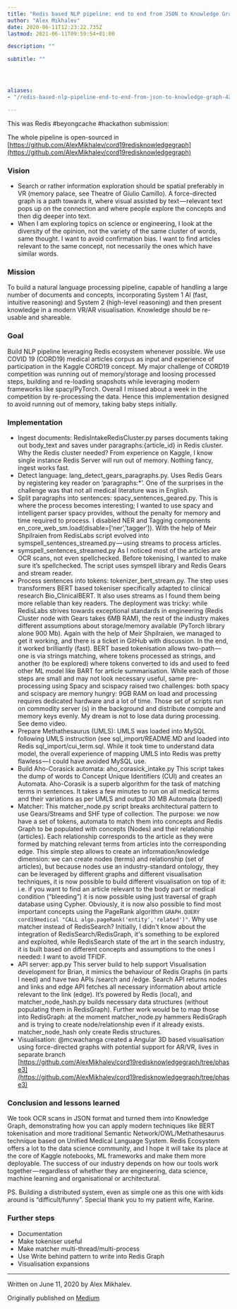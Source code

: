 ```yaml
---
title: "Redis based NLP pipeline: end to end from JSON to Knowledge Graph"
author: "Alex Mikhalev"
date: 2020-06-11T12:23:22.735Z
lastmod: 2021-06-11T09:59:54+01:00

description: ""

subtitle: ""




aliases:
- "/redis-based-nlp-pipeline-end-to-end-from-json-to-knowledge-graph-4289c4c67920"

---
```


This was Redis #beyongcache #hackathon submission:

The whole pipeline is open-sourced in [https://github.com/AlexMikhalev/cord19redisknowledgegraph](https://github.com/AlexMikhalev/cord19redisknowledgegraph)

### Vision

- Search or rather information exploration should be spatial preferably in VR (memory palace, see Theatre of Giulio Camillo). A force-directed graph is a path towards it, where visual assisted by text — relevant text pops up on the connection and where people explore the concepts and then dig deeper into text.
- When I am exploring topics on science or engineering, I look at the diversity of the opinion, not the variety of the same cluster of words, same thought. I want to avoid confirmation bias. I want to find articles relevant to the same concept, not necessarily the ones which have similar words.

### Mission

To build a natural language processing pipeline, capable of handling a large number of documents and concepts, incorporating System 1 AI (fast, intuitive reasoning) and System 2 (high-level reasoning) and then present knowledge in a modern VR/AR visualisation. Knowledge should be re-usable and shareable.

### Goal

Build NLP pipeline leveraging Redis ecosystem whenever possible. We use COVID 19 (CORD19) medical articles corpus as input and experience of participation in the Kaggle CORD19 concept. My major challenge of CORD19 competition was running out of memory/storage and loosing processed steps, building and re-loading snapshots while leveraging modern frameworks like spacy/PyTorch. Overall I missed about a week in the competition by re-processing the data. Hence this implementation designed to avoid running out of memory, taking baby steps initially.

### Implementation

- Ingest documents: RedisIntakeRedisCluster.py parses documents taking out body_text and saves under paragraphs:{article_id} in Redis cluster. Why the Redis cluster needed? From experience on Kaggle, I know single instance Redis Server will run out of memory. Nothing fancy, ingest works fast.
- Detect language: lang_detect_gears_paragraphs.py. Uses Redis Gears by registering key reader on ‘paragraphs:*’. One of the surprises in the challenge was that not all medical literature was in English.
- Split paragraphs into sentences: spacy_sentences_geared.py. This is where the process becomes interesting; I wanted to use spacy and intelligent parser spacy provides, without the penalty for memory and time required to process. I disabled NER and Tagging components en_core_web_sm.load(disable=[‘ner’,’tagger’]). With the help of Meir Shpilraien from RedisLabs script evolved into symspell_sentences_streamed.py — using streams to process articles.
- symspell_sentences_streamed.py As I noticed most of the articles are OCR scans, not even spellchecked. Before tokenising, I wanted to make sure it’s spellchecked. The script uses symspell library and Redis Gears and stream reader.
- Process sentences into tokens: tokenizer_bert_stream.py. The step uses transformers BERT based tokeniser specifically adapted to clinical research Bio_ClinicalBERT. It also uses streams as I found them being more reliable than key readers. The deployment was tricky: while RedisLabs strives towards exceptional standards in engineering (Redis Cluster node with Gears takes 6MB RAM), the rest of the industry makes different assumptions about storage/memory available (PyTorch library alone 900 Mb). Again with the help of Meir Shpilraien, we managed to get it working, and there is a ticket in GitHub with discussion. In the end, it worked brilliantly (fast). BERT based tokenisation allows two-path — one is via strings matching, where tokens processed as strings, and another (to be explored) where tokens converted to ids and used to feed other ML model like BART for article summarisation. While each of those steps are small and may not look necessary useful, same pre-processing using Spacy and scispacy raised two challenges: both spacy and scispacy are memory hungry: 9GB RAM on load and processing requires dedicated hardware and a lot of time. Those set of scripts run on commodity server (s) in the background and distribute compute and memory keys evenly. My dream is not to lose data during processing. See demo video.
- Prepare Methathesaurus (UMLS): UMLS was loaded into MySQL following UMLS instruction (see sql_import/README.MD and loaded into Redis sql_import/cui_term.sql. While it took time to understand data model, the overall experience of mapping UMLS into Redis was pretty flawless — I could have avoided MySQL use.
- Build Aho-Corasick automata: aho_corasick_intake.py This script takes the dump of words to Concept Unique Identifiers (CUI) and creates an Automata. Aho-Corasik is a superb algorithm for the task of matching terms in sentences. It takes a few minutes to run on all medical terms and their variations as per UMLS and output 30 MB Automata (bziped)
- Matcher: This matcher_node.py script breaks architectural pattern to use Gears/Streams and SHF type of collection. The purpose: we now have a set of tokens, automata to match them into concepts and Redis Graph to be populated with concepts (Nodes) and their relationship (articles). Each relationship corresponds to the article as they were formed by matching relevant terms from articles into the corresponding edge. This simple step allows to create an information/knowledge dimension: we can create nodes (terms) and relationship (set of articles), but because nodes use an industry-standard ontology, they can be leveraged by different graphs and different visualisation techniques, it is now possible to build different visualisation on top of it: i.e. if you want to find an article relevant to the body part or medical condition (“bleeding”) it is now possible using just traversal of graph database using Cypher. Obviously, it is now also possible to find most important concepts using the PageRank algorithm `GRAPH.QUERY cord19medical "CALL algo.pageRank('entity','related')"`. Why use matcher instead of RedisSearch? Initially, I didn't know about the integration of RedisSearch/RedisGraph, it's something to be explored and exploited, while RedisSearch state of the art in the search industry, it is built based on different concepts and assumptions to the ones I needed: I want to avoid TFIDF.
- API server: app.py This server build to help support Visualisation development for Brian, it mimics the behaviour of Redis Graphs (in parts I need) and have two APIs /search and /edge. Search API returns nodes and links and edge API fetches all necessary information about article relevant to the link (edge). It’s powered by Redis (local), and matcher_node_hash.py builds necessary data structures (without populating them in RedisGraph). Further work would be to map those into RedisGraph: at the moment matcher_node.py hammers RedisGraph and is trying to create node/relationship even if it already exists. matcher_node_hash only create Redis structures.
- Visualisation: @mcwachanga created a Angular 3D based visualisation using force-directed graphs with potential support for AR/VR, lives in separate branch [https://github.com/AlexMikhalev/cord19redisknowledgegraph/tree/phase3](https://github.com/AlexMikhalev/cord19redisknowledgegraph/tree/phase3)

### Conclusion and lessons learned

We took OCR scans in JSON format and turned them into Knowledge Graph, demonstrating how you can apply modern techniques like BERT tokenisation and more traditional Semantic Network/OWL/Methathesaurus technique based on Unified Medical Language System. Redis Ecosystem offers a lot to the data science community, and I hope it will take its place at the core of Kaggle notebooks, ML frameworks and make them more deployable. The success of our industry depends on how our tools work together — regardless of whether they are engineering, data science, machine learning and organisational or architectural.

PS. Building a distributed system, even as simple one as this one with kids around is “difficult/funny”. Special thank you to my patient wife, Karine.

### Further steps

- Documentation
- Make tokeniser useful
- Make matcher multi-thread/multi-process
- Use Write behind pattern to write into Redis Graph
- Visualisation expansions

* * *
Written on June 11, 2020 by Alex Mikhalev.

Originally published on [Medium](https://medium.com/@alexmikhalev/redis-based-nlp-pipeline-end-to-end-from-json-to-knowledge-graph-4289c4c67920)
